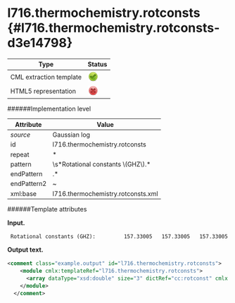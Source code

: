 # l716.thermochemistry.rotconsts {#l716.thermochemistry.rotconsts-d3e14798}


| Type                                                                                                                                                | Status                                                                                                                                              |
|----|----|
| CML extraction template                                                                                                                             | ![](/imgs/Total.png)                                                                                                                                |
| HTML5 representation                                                                                                                                | ![](/imgs/None.png)                                                                                                                                 |

######Implementation level

| Attribute                                                                                                                                           | Value                                                                                                                                               |
|----|----|
| *source*                                                                                                                                            | Gaussian log                                                                                                                                        |
| id                                                                                                                                                  | l716.thermochemistry.rotconsts                                                                                                                      |
| repeat                                                                                                                                              | \*                                                                                                                                                  |
| pattern                                                                                                                                             | \\s\*Rotational constants \\(GHZ\\).\*                                                                                                              |
| endPattern                                                                                                                                          | .\*                                                                                                                                                 |
| endPattern2                                                                                                                                         | \~                                                                                                                                                  |
| xml:base                                                                                                                                            | l716.thermochemistry.rotconsts.xml                                                                                                                  |

######Template attributes

**Input.**

     Rotational constants (GHZ):         157.33005   157.33005   157.33005
      

**Output text.**

```xml
<comment class="example.output" id="l716.thermochemistry.rotconsts">
    <module cmlx:templateRef="l716.thermochemistry.rotconsts">
      <array dataType="xsd:double" size="3" dictRef="cc:rotconst" cmlx:templateRef="rotconst">157.33005 157.33005 157.33005</array>
    </module>
  </comment>
```
